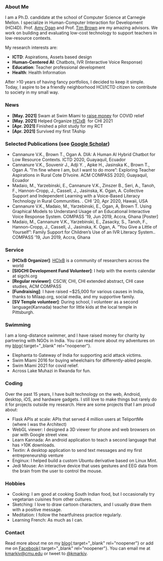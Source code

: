 ### About Me

I am a Ph.D. candidate at the school of Computer Science at Carnegie Mellon. I specialize in Human-Computer Interaction for Development (HCI4D). Prof. [Amy Ogan](https://www.amyogan.com/) and Prof. [Tim Brown](https://www.africa.engineering.cmu.edu/faculty-and-staff/directory/bios/brown-tim.html) are my amazing advisors. We work on building and evaluating low-cost technology to support teachers in low-resource contexts. 

My research interests are:
* **ICTD**: Aspirations, Assets based design
* **Human-Centered AI**: Chatbots, IVR (Interactive Voice Response)
* **Education**: Teacher professional development
* **Health**: Health Information

After >10 years of having fancy portfolios, I decided to keep it simple. Today, I aspire to be a friendly neighborhood HCI/ICTD citizen to contribute to society in my small way.

### News

* **[May. 2021]** Swam at Swim Miami to [raise money](https://milaap.org/fundraisers/swim-oxygen-india-vikram) for COVID relief
* **[May. 2021]** Helped Organize [HCIxB](hcixb.org)  for CHI 2021
* **[Apr. 2021]** Finished a pilot study for my RCT
* **[Apr. 2021]** Survived my first TAship

### Selected Publications (see [Google Scholar](https://scholar.google.com/citations?user=HVuuUzwAAAAJ&hl=en))

* Cannanure V.K., Brown T., Ogan A. DIA: A Human AI Hybrid Chatbot for Low Resource Contexts. ICTD 2020, Guayaquil, Ecuador
* Cannanure V.K., Souvenir J., Adji Y. , Apke H., Jasinska K., Brown T., Ogan A. ”I’m fine where I am, but I want to do more”: Exploring Teacher Aspirations in Rural Cote D’Ivoire. ACM COMPASS 2020, Guayaquil, Ecuador
* Madaio, M., Yarzebinski, E., Cannanure V.K., Zinszer B., Seri, A., Tanoh, F., Hannon-Cropp, J., Cassell, J., Jasinska, K. Ogan, A. Collective Support and Independent Learning with a Voice-Based Literacy Technology in Rural Communities. . CHI ’20, Apr 2020, Hawaii, USA
* Cannanure V.K., Madaio, M., Yarzebinski, E., Ogan, A, Brown T. Using Graphical Models to Understand Usage of an Educational Interactive Voice Response System. COMPASS ’19, Jun 2019, Accra, Ghana [Poster]
* Madaio, M., Cannanure V.K., Yarzebinski, E., Zasacky, S., Tanoh, F., Hannon-Cropp, J., Cassell, J., Jasinska, K. Ogan, A. ”You Give a Little of Yourself”: Family Support for Children’s Use of an IVR Literacy System.. COMPASS ’19, Jun 2019, Accra, Ghana

### Service

- **[HCIxB Organizer]**: [HCIxB](hcixb.org) is a community of researchers across the world
-  **[SIGCHI Development Fund Volunteer]**: I help with the events calendar at sigchi.org
-  **[Regular reviewer]**: CSCW, CHI, CHI extended abstract, CHI case studies, ACM COMPASS
-  **[Fundraising]**: I have raised ~$25,000 for various causes in India, thanks to Milaap.org, social media, and my supportive family.
-  **[SV Temple volunteer]**: During school, I volunteer as a second language(Kannada) teacher for little kids at the local temple in Pittsburgh.

### Swimming
I am a long-distance swimmer, and I have raised money for charity by partnering with NGOs in India. You can read more about my adventures on my [blog](https://kmarkiv.wordpress.com/2017/06/21/swimming-10-miles-from-elephanta-island-to-gateway-of-india-for-acid-attack/){:target="_blank" rel="noopener"}.

* Elephanta to Gateway of India for supporting acid attack victims.
* Swim Miami 2016 for buying wheelchairs for differently-abled people.
* Swim Miami 2021 for covid relief.
* Across Lake Muhazi in Rwanda for fun.

### Coding
Over the past 15 years, I have built technology on the web, Android, desktop, iOS, and hardware gadgets. I still love to make things but rarely do it for projects outside my research. Here are some projects that I am proud about:

* Flask APIs at scale: APIs that served 4 million users at TeliportMe (where I was the Architect)
* WebGL viewer: I designed a 3D viewer for phone and web browsers on par with Google street view. 
* Learn Kannada: An android application to teach a second language that has >10K downloads.
* Textin: A desktop application to send text messages and my first entrepreneurship venture 
* Enginux: I helped build a custom Ubuntu derivative based on Linux Mint.
* Jedi Mouse: An interactive device that uses gestures and EEG data from the brain from the user to control the mouse.



###  Hobbies
* Cooking: I am good at cooking South Indian food, but I occasionally try vegetarian cuisines from other cultures.
* Sketching: I love to draw cartoon characters, and I usually draw them with a positive message. 
* Meditation: I follow the heartfulness practice regularly.
* Learning French: As much as I can.



###  Contact


Read more about me on my [blog](https://kmarkiv.wordpress.com/){:target="_blank" rel="noopener"} or add me on [Facebook](https://www.facebook.com/vikramkamathc){:target="_blank" rel="noopener"}. You can email me at [kmarkiv@cmu.edu](mailto:kmarkiv@cmu.edu) or tweet to [@kmarkiv](https://twitter.com/kmarkiv).
